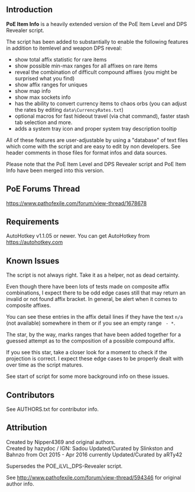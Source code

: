 Introduction
------------

**PoE Item Info** is a heavily extended version of the PoE Item Level and DPS Revealer script.

The script has been added to substantially to enable the following features in addition to
itemlevel and weapon DPS reveal:

- show total affix statistic for rare items
- show possible min-max ranges for all affixes on rare items
- reveal the combination of difficult compound affixes (you might be surprised what you find)
- show affix ranges for uniques
- show map info
- show max sockets info
- has the ability to convert currency items to chaos orbs (you can adjust the rates by editing
    `data\CurrencyRates.txt`)
- optional macros for fast hideout travel (via chat command), faster stash tab selection and more.
- adds a system tray icon and proper system tray description tooltip

All of these features are user-adjustable by using a "database" of text files which come
with the script and are easy to edit by non developers. See header comments in those files
for format infos and data sources.

Please note that the PoE Item Level and DPS Revealer script and PoE Item Info have been merged
into this version.

PoE Forums Thread
-----------------

https://www.pathofexile.com/forum/view-thread/1678678

Requirements
------------

AutoHotkey v1.1.05 or newer. You can get AutoHotkey from https://autohotkey.com


Known Issues
------------

The script is not always right. Take it as a helper, not as dead certainty.

Even though there have been lots of tests made on composite affix combinations, I expect there
to be odd edge cases still that may return an invalid or not found affix bracket. In general,
be alert when it comes to composite affixes.

You can see these entries in the affix detail lines if they have the text `n/a` (not available)
somewhere in them or if you see an empty range ` - *`.

The star, by the way, marks ranges that have been added together for a guessed attempt as to the
composition of a possible compound affix.

If you see this star, take a closer look for a moment to check if the projection is correct.
I expect these edge cases to be properly dealt with over time as the script matures.

See start of script for some more background info on these issues.

Contributors
------------

See AUTHORS.txt for contributor info.

Attribution
-----------

Created by Nipper4369 and original authors.  
Created by hazydoc / IGN: Sadou
Updated/Curated by Slinkston and Bahnzo from Oct 2015 - Apr 2016
currently Updated/Curated by aRTy42

Supersedes the POE_iLVL_DPS-Revealer script.

See http://www.pathofexile.com/forum/view-thread/594346 for original author info.
